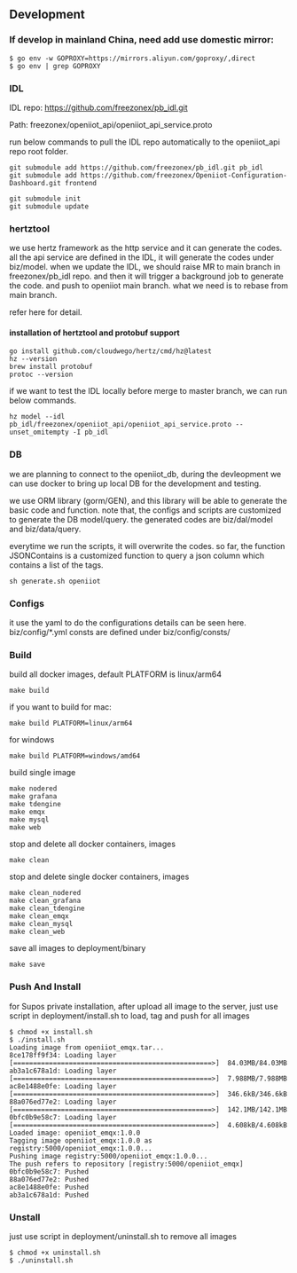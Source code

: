 ## Development
### If develop in mainland China, need add use domestic mirror:
```shell
$ go env -w GOPROXY=https://mirrors.aliyun.com/goproxy/,direct
$ go env | grep GOPROXY
```

### IDL
IDL repo: https://github.com/freezonex/pb_idl.git

Path: freezonex/openiiot_api/openiiot_api_service.proto

run below commands to pull the IDL repo automatically to the openiiot_api repo root folder.

```shell
git submodule add https://github.com/freezonex/pb_idl.git pb_idl
git submodule add https://github.com/freezonex/Openiiot-Configuration-Dashboard.git frontend
```

```shell
git submodule init
git submodule update
```

### hertztool
we use hertz framework as the http service and it can generate the codes.
all the api service are defined in the IDL, it will generate the codes under biz/model.
when we update the IDL, we should raise MR to main branch in freezonex/pb_idl repo. and then it will trigger a background job to generate the code.
and push to openiiot main branch. what we need is to rebase from main branch.

refer here for detail.
#### installation of hertztool and protobuf support
```shell 
go install github.com/cloudwego/hertz/cmd/hz@latest
hz --version
brew install protobuf
protoc --version
```

if we want to test the IDL locally before merge to master branch, we can run below commands.
```shell 
hz model --idl pb_idl/freezonex/openiiot_api/openiiot_api_service.proto --unset_omitempty -I pb_idl
```

### DB
we are planning to connect to the openiiot_db, during the devleopment we can use docker to bring up local DB for the development and testing.

we use ORM library (gorm/GEN), and this library will be able to generate the basic code and function. note that, the configs and scripts are customized to generate the DB model/query. the generated codes are biz/dal/model and biz/data/query.

everytime we run the scripts, it will overwrite the codes. 
so far, the function JSONContains is a customized function to query a json column which contains a list of the tags.
```shell
sh generate.sh openiiot
```

### Configs
it use the yaml to do the configurations
details can be seen here. biz/config/*.yml
consts are defined under biz/config/consts/

### Build
build all docker images, default PLATFORM is linux/arm64
```shell
make build
```
if you want to build for mac:
```shell
make build PLATFORM=linux/arm64
```
for windows
```shell
make build PLATFORM=windows/amd64
```
build single image
```shell
make nodered
make grafana
make tdengine
make emqx
make mysql
make web
```
stop and delete all docker containers, images
```shell
make clean
```
stop and delete single docker containers, images
```shell
make clean_nodered
make clean_grafana
make clean_tdengine
make clean_emqx
make clean_mysql
make clean_web
```
save all images to deployment/binary
```shell
make save
```

### Push And Install
for Supos private installation, after upload all image to the server, just use script in deployment/install.sh to load, tag and push for all images
```shell
$ chmod +x install.sh
$ ./install.sh 
Loading image from openiiot_emqx.tar...
8ce178ff9f34: Loading layer [==================================================>]  84.03MB/84.03MB
ab3a1c678a1d: Loading layer [==================================================>]  7.988MB/7.988MB
ac8e1488e0fe: Loading layer [==================================================>]  346.6kB/346.6kB
88a076ed77e2: Loading layer [==================================================>]  142.1MB/142.1MB
0bfc0b9e58c7: Loading layer [==================================================>]  4.608kB/4.608kB
Loaded image: openiiot_emqx:1.0.0
Tagging image openiiot_emqx:1.0.0 as registry:5000/openiiot_emqx:1.0.0...
Pushing image registry:5000/openiiot_emqx:1.0.0...
The push refers to repository [registry:5000/openiiot_emqx]
0bfc0b9e58c7: Pushed 
88a076ed77e2: Pushed 
ac8e1488e0fe: Pushed 
ab3a1c678a1d: Pushed
```

### Unstall
just use script in deployment/uninstall.sh to remove all images
```shell
$ chmod +x uninstall.sh
$ ./uninstall.sh 
```